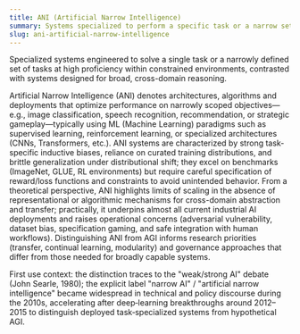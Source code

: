 ```yaml
---
title: ANI (Artificial Narrow Intelligence)
summary: Systems specialized to perform a specific task or a narrow set of tasks at high proficiency within a constrained domain, rather than exhibiting general reasoning across domains.
slug: ani-artificial-narrow-intelligence
---
```


Specialized systems engineered to solve a single task or a narrowly defined set of tasks at high proficiency within constrained environments, contrasted with systems designed for broad, cross-domain reasoning.

Artificial Narrow Intelligence (ANI) denotes architectures, algorithms and deployments that optimize performance on narrowly scoped objectives—e.g., image classification, speech recognition, recommendation, or strategic gameplay—typically using ML (Machine Learning) paradigms such as supervised learning, reinforcement learning, or specialized architectures (CNNs, Transformers, etc.). ANI systems are characterized by strong task-specific inductive biases, reliance on curated training distributions, and brittle generalization under distributional shift; they excel on benchmarks (ImageNet, GLUE, RL environments) but require careful specification of reward/loss functions and constraints to avoid unintended behavior. From a theoretical perspective, ANI highlights limits of scaling in the absence of representational or algorithmic mechanisms for cross-domain abstraction and transfer; practically, it underpins almost all current industrial AI deployments and raises operational concerns (adversarial vulnerability, dataset bias, specification gaming, and safe integration with human workflows). Distinguishing ANI from AGI informs research priorities (transfer, continual learning, modularity) and governance approaches that differ from those needed for broadly capable systems.

First use context: the distinction traces to the "weak/strong AI" debate (John Searle, 1980); the explicit label "narrow AI" / "artificial narrow intelligence" became widespread in technical and policy discourse during the 2010s, accelerating after deep‑learning breakthroughs around 2012–2015 to distinguish deployed task‑specialized systems from hypothetical AGI.